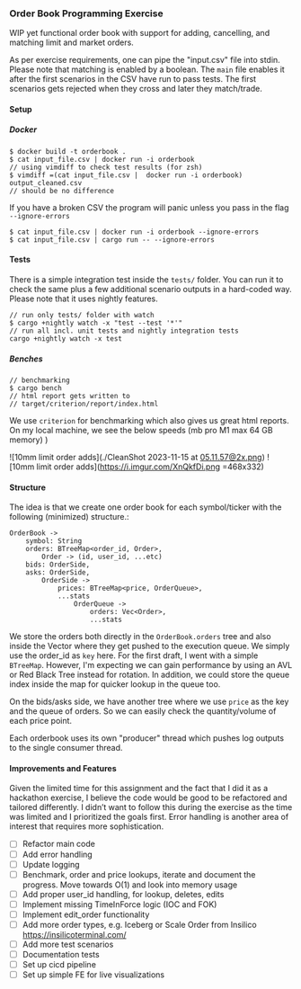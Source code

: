 ### Order Book Programming Exercise

WIP yet functional order book with support for adding, cancelling, and matching limit and market orders.

As per exercise requirements, one can pipe the "input.csv" file into stdin.
Please note that matching is enabled by a boolean. The `main` file enables it after the first scenarios in the CSV have run to pass tests. The first scenarios gets rejected when they cross and later they match/trade.

#### Setup

##### Docker

```
$ docker build -t orderbook .
$ cat input_file.csv | docker run -i orderbook
// using vimdiff to check test results (for zsh)
$ vimdiff =(cat input_file.csv |  docker run -i orderbook) output_cleaned.csv
// should be no difference
```

If you have a broken CSV the program will panic unless you pass in the flag `--ignore-errors`

```
$ cat input_file.csv | docker run -i orderbook --ignore-errors
$ cat input_file.csv | cargo run -- --ignore-errors
```

#### Tests

There is a simple integration test inside the `tests/` folder. You can run it to check the same plus a few additional scenario outputs in a hard-coded way. Please note that it uses nightly features.

```
// run only tests/ folder with watch
$ cargo +nightly watch -x "test --test '*'"
// run all incl. unit tests and nightly integration tests
cargo +nightly watch -x test
```

##### Benches

```
// benchmarking
$ cargo bench
// html report gets written to
// target/criterion/report/index.html
```

We use `criterion` for benchmarking which also gives us great html reports.
On my local machine, we see the below speeds (mb pro M1 max 64 GB memory)
)

![10mm limit order adds](./CleanShot 2023-11-15 at 05.11.57@2x.png)
![10mm limit order adds](https://i.imgur.com/XnQkfDi.png =468x332)

#### Structure

The idea is that we create one order book for each symbol/ticker with the following (minimized) structure.:

```
OrderBook ->
    symbol: String
    orders: BTreeMap<order_id, Order>,
        Order -> (id, user_id, ...etc)
    bids: OrderSide,
    asks: OrderSide,
        OrderSide ->
            prices: BTreeMap<price, OrderQueue>,
            ...stats
                OrderQueue ->
                    orders: Vec<Order>,
                    ...stats
```

We store the orders both directly in the `OrderBook.orders` tree and also inside the Vector where they get pushed to the execution queue. We simply use the order_id as `key` here.
For the first draft, I went with a simple `BTreeMap`. However, I'm expecting we can gain performance by using an AVL or Red Black Tree instead for rotation.
In addition, we could store the queue index inside the map for quicker lookup in the queue too.

On the bids/asks side, we have another tree where we use `price` as the key and the queue of orders. So we can easily check the quantity/volume of each price point.

Each orderbook uses its own "producer" thread which pushes log outputs to the single consumer thread.

#### Improvements and Features

Given the limited time for this assignment and the fact that I did it as a hackathon exercise, I believe the code would be good to be refactored and tailored differently. I didn’t want to follow this during the exercise as the time was limited and I prioritized the goals first. Error handling is another area of interest that requires more sophistication.

- [ ] Refactor main code
- [ ] Add error handling
- [ ] Update logging
- [ ] Benchmark, order and price lookups, iterate and document the progress. Move towards O(1) and look into memory usage
- [ ] Add proper user_id handling, for lookup, deletes, edits
- [ ] Implement missing TimeInForce logic (IOC and FOK)
- [ ] Implement edit_order functionality
- [ ] Add more order types, e.g. Iceberg or Scale Order from Insilico https://insilicoterminal.com/
- [ ] Add more test scenarios
- [ ] Documentation tests
- [ ] Set up cicd pipeline
- [ ] Set up simple FE for live visualizations
